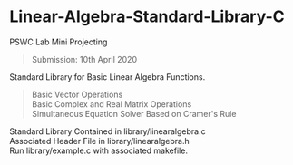 # Linear-Algebra-Standard-Library-C
PSWC Lab Mini Projecting 
> Submission: 10th April 2020

Standard Library for Basic Linear Algebra Functions.
> Basic Vector Operations <br />
> Basic Complex and Real Matrix Operations <br />
> Simultaneous Equation Solver Based on Cramer's Rule <br />

Standard Library Contained in library/linearalgebra.c <br />
Associated Header File in library/linearalgebra.h <br />
Run library/example.c with associated makefile. <br />
